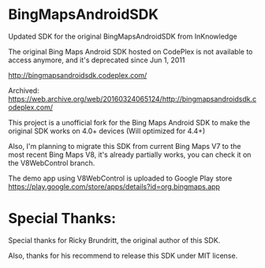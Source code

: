 # BingMapsAndroidSDK
Updated SDK for the original BingMapsAndroidSDK from InKnowledge

The original Bing Maps Android SDK hosted on CodePlex is not available to access anymore, and it's deprecated since Jun 1, 2011

http://bingmapsandroidsdk.codeplex.com/

Archived: https://web.archive.org/web/20160324065124/http://bingmapsandroidsdk.codeplex.com/

This project is a unofficial fork for the Bing Maps Android SDK to make the original SDK works on 4.0+ devices (Will optimized for 4.4+)

Also, I'm planning to migrate this SDK from current Bing Maps V7 to the most recent Bing Maps V8, it's already partially works, you can check it on the V8WebControl branch.

The demo app using V8WebControl is uploaded to Google Play store
https://play.google.com/store/apps/details?id=org.bingmaps.app

# Special Thanks:
Special thanks for Ricky Brundritt, the original author of this SDK. 

Also, thanks for his recommend to release this SDK under MIT license.